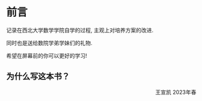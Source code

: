 # 前言

记录在西北大学数学学院自学的过程, 主观上对培养方案的改进.

同时也是送给数院学弟学妹们的礼物.

希望在屏幕前的你可以更好的学习!

## 为什么写这本书？



<p align="right">王宣凯 2023年春</p>